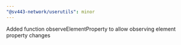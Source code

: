```yaml
---
"@sv443-network/userutils": minor
---
```


Added function observeElementProperty to allow observing element property changes
